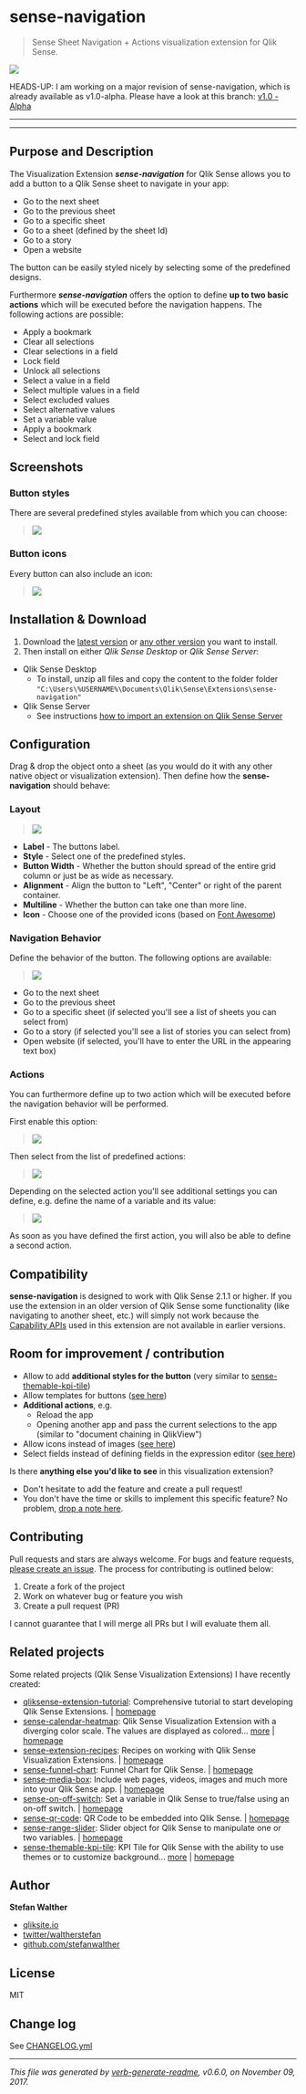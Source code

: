 # sense-navigation
> Sense Sheet Navigation + Actions visualization extension for Qlik Sense.

![](https://raw.githubusercontent.com/stefanwalther/sense-navigation/master/docs/images/sense-navigation.png)

HEADS-UP:
I am working on a major revision of sense-navigation, which is already available as v1.0-alpha.
Please have a look at this branch: [v1.0 - Alpha](https://github.com/stefanwalther/sense-navigation/tree/v1.0)

---

---

## Purpose and Description
The Visualization Extension ***sense-navigation*** for Qlik Sense allows you to add a button to a Qlik Sense sheet to navigate in your app:

* Go to the next sheet
* Go to the previous sheet
* Go to a specific sheet
* Go to a sheet (defined by the sheet Id)
* Go to a story
* Open a website

The button can be easily styled nicely by selecting some of the predefined designs.

Furthermore ***sense-navigation*** offers the option to define **up to two basic actions** which will be executed before the navigation happens. The following actions are possible:

* Apply a bookmark
* Clear all selections
* Clear selections in a field
* Lock field
* Unlock all selections
* Select a value in a field
* Select multiple values in a field
* Select excluded values
* Select alternative values
* Set a variable value
* Apply a bookmark
* Select and lock field

## Screenshots
### Button styles

There are several predefined styles available from which you can choose:

> ![](https://raw.githubusercontent.com/stefanwalther/sense-navigation/master/docs/images/sense_navigation_styles.png)

### Button icons
Every button can also include an icon:

> ![](https://raw.githubusercontent.com/stefanwalther/sense-navigation/master/docs/images/sense_navigation_button_icons.png)

## Installation & Download
1. Download the [latest version](https://github.com/stefanwalther/sense-navigation/raw/master/build/sense-navigation_latest.zip) or [any other version](https://github.com/stefanwalther/sense-navigation/tree/master/build) you want to install.
2. Then install on either *Qlik Sense Desktop* or *Qlik Sense Server*:

* Qlik Sense Desktop
	* To install, unzip all files and copy the content to the folder folder `"C:\Users\%USERNAME%\Documents\Qlik\Sense\Extensions\sense-navigation"`
* Qlik Sense Server
	* See instructions [how to import an extension on Qlik Sense Server](http://help.qlik.com/sense/2.0/en-US/online/#../Subsystems/ManagementConsole/Content/import-extensions.htm)

## Configuration
Drag & drop the object onto a sheet (as you would do it with any other native object or visualization extension).
Then define how the **sense-navigation** should behave:

### Layout

> ![](https://raw.githubusercontent.com/stefanwalther/sense-navigation/master/docs/images/sense_navigation_props_layout.png)

* **Label** - The buttons label.
* **Style** - Select one of the predefined styles.
* **Button Width** - Whether the button should spread of the entire grid column or just be as wide as necessary.
* **Alignment** - Align the button to "Left", "Center" or right of the parent container.
* **Multiline** - Whether the button can take one than more line.
* **Icon** - Choose one of the provided icons (based on [Font Awesome](https://fortawesome.github.io/Font-Awesome/))

### Navigation Behavior
Define the behavior of the button. The following options are available:

> ![](https://raw.githubusercontent.com/stefanwalther/sense-navigation/master/docs/images/sense_navigation_behavior.png) 

* Go to the next sheet
* Go to the previous sheet
* Go to a specific sheet (if selected you'll see a list of sheets you can select from)
* Go to a story (if selected you'll see a list of stories you can select from)
* Open website (if selected, you'll have to enter the URL in the appearing text box)

### Actions
You can furthermore define up to two action which will be executed before the navigation behavior will be performed.

First enable this option:

> ![](https://raw.githubusercontent.com/stefanwalther/sense-navigation/master/docs/images/sense_navigation_actions_enable.png)

Then select from the list of predefined actions:

> ![](https://raw.githubusercontent.com/stefanwalther/sense-navigation/master/docs/images/sense_navigation_actions.png)

Depending on the selected action you'll see additional settings you can define, e.g. define the name of a variable and its value:

> ![](https://raw.githubusercontent.com/stefanwalther/sense-navigation/master/docs/images/sense_navigation_actions_settings.png)

As soon as you have defined the first action, you will also be able to define a second action.

## Compatibility
**sense-navigation** is designed to work with Qlik Sense 2.1.1 or higher.
If you use the extension in an older version of Qlik Sense some functionality (like navigating to another sheet, etc.) will simply not work because the [Capability APIs](https://help.qlik.com/sense/2.1/en-US/developer/Subsystems/APIs/Content/mashup-api-reference.htm) used in this extension are not available in earlier versions.

## Room for improvement / contribution
* Allow to add **additional styles for the button** (very similar to [sense-themable-kpi-tile](https://github.com/stefanwalther/sense-themable-kpi-tile))
* Allow templates for buttons ([see here](https://github.com/stefanwalther/sense-navigation/issues/14))
* **Additional actions**, e.g.
	* Reload the app
	* Opening another app and pass the current selections to the app (similar to "document chaining in QlikView")
* Allow icons instead of images ([see here](https://github.com/stefanwalther/sense-navigation/issues/37))
* Select fields instead of defining fields in the expression editor ([see here](https://github.com/stefanwalther/sense-navigation/issues/25))
	
Is there **anything else you'd like to see** in this visualization extension?

* Don't hesitate to add the feature and create a pull request!
* You don't have the time or skills to implement this specific feature? No problem, [drop a note here](https://github.com/stefanwalther/sense-navigation/issues).

## Contributing
Pull requests and stars are always welcome. For bugs and feature requests, [please create an issue](https://github.com/stefanwalther/sense-navigation/issues).
The process for contributing is outlined below:

1. Create a fork of the project
2. Work on whatever bug or feature you wish
3. Create a pull request (PR)

I cannot guarantee that I will merge all PRs but I will evaluate them all.

## Related projects
Some related projects (Qlik Sense Visualization Extensions) I have recently created:

- [qliksense-extension-tutorial](https://www.npmjs.com/package/qliksense-extension-tutorial): Comprehensive tutorial to start developing Qlik Sense Extensions. | [homepage](https://github.com/stefanwalther/qliksense-extension-tutorial "Comprehensive tutorial to start developing Qlik Sense Extensions.")
- [sense-calendar-heatmap](https://www.npmjs.com/package/sense-calendar-heatmap): Qlik Sense Visualization Extension with a diverging color scale. The values are displayed as colored… [more](https://github.com/stefanwalther/qsCalendarHeatmap) | [homepage](https://github.com/stefanwalther/qsCalendarHeatmap "Qlik Sense Visualization Extension with a diverging color scale. The values are displayed as colored cells per day. Days are arranged into columns by week, then grouped by month and years.")
- [sense-extension-recipes](https://www.npmjs.com/package/sense-extension-recipes): Recipes on working with Qlik Sense Visualization Extensions. | [homepage](https://github.com/stefanwalther/sense-extension-recipes "Recipes on working with Qlik Sense Visualization Extensions.")
- [sense-funnel-chart](https://www.npmjs.com/package/sense-funnel-chart): Funnel Chart for Qlik Sense. | [homepage](https://github.com/stefanwalther/sense-funnel-chart "Funnel Chart for Qlik Sense.")
- [sense-media-box](https://www.npmjs.com/package/sense-media-box): Include web pages, videos, images and much more into your Qlik Sense app. | [homepage](https://github.com/stefanwalther/sense-media-box "Include web pages, videos, images and much more into your Qlik Sense app.")
- [sense-on-off-switch](https://www.npmjs.com/package/sense-on-off-switch): Set a variable in Qlik Sense to true/false using an on-off switch. | [homepage](https://github.com/stefanwalther/sense-on-off-switch "Set a variable in Qlik Sense to true/false using an on-off switch.")
- [sense-qr-code](https://www.npmjs.com/package/sense-qr-code): QR Code to be embedded into Qlik Sense. | [homepage](https://github.com/stefanwalther/qsQRCode "QR Code to be embedded into Qlik Sense.")
- [sense-range-slider](https://www.npmjs.com/package/sense-range-slider): Slider object for Qlik Sense to manipulate one or two variables. | [homepage](https://github.com/QlikDev/qsRangeSlider "Slider object for Qlik Sense to manipulate one or two variables.")
- [sense-themable-kpi-tile](https://www.npmjs.com/package/sense-themable-kpi-tile): KPI Tile for Qlik Sense with the ability to use themes or to customize background… [more](https://github.com/stefanwalther/sense-themable-kpi-tile) | [homepage](https://github.com/stefanwalther/sense-themable-kpi-tile "KPI Tile for Qlik Sense with the ability to use themes or to customize background color, comparison indicator, etc.")  

## Author
**Stefan Walther**

* [qliksite.io](http://qliksite.io)  
* [twitter/waltherstefan](http://twitter.com/waltherstefan)  
* [github.com/stefanwalther](http://github.com/stefanwalther)  

## License
MIT

## Change log
See [CHANGELOG.yml](https://github.com/stefanwalther/sense-navigation/blob/master/CHANGELOG.yml)  

***

_This file was generated by [verb-generate-readme](https://github.com/verbose/verb-generate-readme), v0.6.0, on November 09, 2017._

